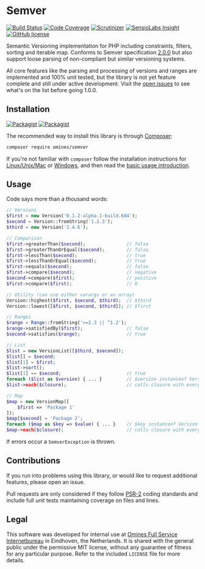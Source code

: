 # Semver

[![Build Status](https://travis-ci.org/omines/semver.svg?branch=master)](https://travis-ci.org/omines/semver)
[![Code Coverage](https://scrutinizer-ci.com/g/omines/semver/badges/coverage.png?b=master)](https://scrutinizer-ci.com/g/omines/semver/?branch=master)
[![Scrutinizer](https://img.shields.io/scrutinizer/g/omines/semver.svg)](https://scrutinizer-ci.com/g/omines/semver/?branch=master)
[![SensioLabs Insight](https://img.shields.io/sensiolabs/i/6bf49b9f-c9fd-456f-962e-6238e9f5e61e.svg)](https://insight.sensiolabs.com/projects/6bf49b9f-c9fd-456f-962e-6238e9f5e61e)
[![GitHub license](https://img.shields.io/badge/license-MIT-blue.svg)](https://raw.githubusercontent.com/omines/semver/master/LICENSE)

Semantic Versioning implementation for PHP including constraints, filters, sorting and iterable map. Conforms to Semver
specification [2.0.0](http://semver.org/spec/v2.0.0.html) but also support loose parsing of non-compliant but similar versioning systems.

All core features like the parsing and processing of versions and ranges are implemented and 100% unit tested, but the
library is not yet feature complete and still under active development. Visit the [open issues](https://github.com/omines/semver/issues)
to see what's on the list before going 1.0.0.

## Installation

[![Packagist](https://img.shields.io/packagist/v/omines/semver.svg)](https://packagist.org/packages/omines/semver)
[![Packagist](https://img.shields.io/packagist/vpre/omines/semver.svg)](https://packagist.org/packages/omines/semver#dev-master)

The recommended way to install this library is through [Composer](http://getcomposer.org):
```bash
composer require omines/semver
```

If you're not familiar with `composer` follow the installation instructions for
[Linux/Unix/Mac](https://getcomposer.org/doc/00-intro.md#installation-linux-unix-osx) or
[Windows](https://getcomposer.org/doc/00-intro.md#installation-windows), and then read the
[basic usage introduction](https://getcomposer.org/doc/01-basic-usage.md).

## Usage

Code says more than a thousand words:
```php
// Versions
$first = new Version('0.1.2-alpha.1-build.684');
$second = Version::fromString('1.2.3');
$third = new Version('2.4.6');

// Comparison
$first->greaterThan($second);               // false
$first->greaterThanOrEqual($second);        // false
$first->lessThan($second);                  // true
$first->lessThanOrEqual($second);           // true
$first->equals($second);                    // false
$first->compare($second);                   // negative
$second->compare($first);                   // positive
$first->compare($first);                    // 0

// Utility (can use either varargs or an array)
Version::highest($first, $second, $third);  // $third
Version::lowest([$first, $second, $third]); // $first

// Ranges
$range = Range::fromString('>=2.3 || ^1.2');
$range->satisfiedBy($first);                // false
$second->satisfies($range);                 // true

// List
$list = new VersionList([$third, $second]);
$list[] = $second;
$list[1] = $first;
$list->sort();
$list[1] == $second;                        // true
foreach ($list as $version) { ... }         // $version instanceof Version
$list->each($closure);                      // calls closure with every element

// Map
$map = new VersionMap([
    $first => 'Package 1'
]);
$map[$second] = 'Package 2';
foreach ($map as $key => $value) { ... }    // $key instanceof Version
$map->each($closure);                       // calls closure with every (&$value, $key)
```
If errors occur a `SemverException` is thrown.

## Contributions

If you run into problems using this library, or would like to request additional features, please open an issue.

Pull requests are only considered if they follow [PSR-2](http://www.php-fig.org/psr/psr-2/) coding standards and include
full unit tests maintaining coverage on files and lines.

## Legal

This software was developed for internal use at [Omines Full Service Internetbureau](https://www.omines.nl/)
in Eindhoven, the Netherlands. It is shared with the general public under the permissive MIT license, without
any guarantee of fitness for any particular purpose. Refer to the included `LICENSE` file for more details.
